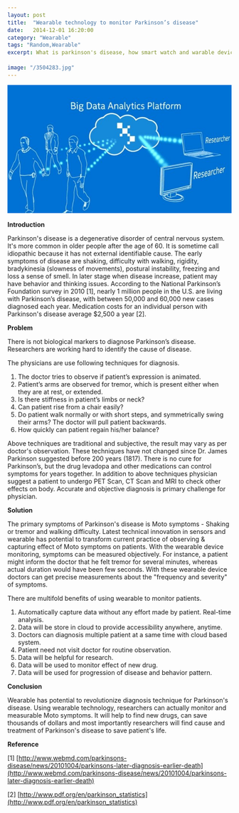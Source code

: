 ```yaml
---
layout: post
title:  "Wearable technology to monitor Parkinson’s disease"
date:   2014-12-01 16:20:00
category: "Wearable"
tags: "Random,Wearable"
excerpt: What is parkinson's disease, how smart watch and warable device help doctors and patients...

image: "/3504283.jpg"
---
```


<img src="/assets/images/posts/3504283.jpg" alt="Wearable technology to monitor Parkinson’s disease" class="img-responsive">

**Introduction**

Parkinson's disease is a degenerative disorder of central nervous system. It's more common in older people after the age of 60. It is sometime call idiopathic because it has not external identifiable cause. The early symptoms of disease are shaking, difficulty with walking, rigidity, bradykinesia (slowness of movements), postural instability, freezing and loss a sense of smell. In later stage when disease increase, patient may have behavior and thinking issues. According to the National Parkinson’s Foundation survey in 2010 [1], nearly 1 million people in the U.S. are living with Parkinson’s disease, with between 50,000 and 60,000 new cases diagnosed each year. Medication costs for an individual person with Parkinson's disease average $2,500 a year [2].

**Problem**

There is not biological markers to diagnose Parkinson’s disease. Researchers are working hard to identify the cause of disease.

The physicians are use following techniques for diagnosis.

1. The doctor tries to observe if patient’s expression is animated.
2. Patient’s arms are observed for tremor, which is present either when they are at rest, or extended.
3. Is there stiffness in patient’s limbs or neck?
4. Can patient rise from a chair easily?
5. Do patient walk normally or with short steps, and symmetrically swing their arms? The doctor will pull patient backwards.
6. How quickly can patient regain his/her balance?

Above techniques are traditional and subjective, the result may vary as per doctor's observation. These techniques have not changed since Dr. James Parkinson suggested before 200 years (1817). There is no cure for Parkinson’s, but the drug levadopa and other medications can control symptoms for years together. In addition to above techniques physician suggest a patient to undergo PET Scan, CT Scan and MRI to check other effects on body. Accurate and objective diagnosis is primary challenge for physician.

**Solution**

The primary symptoms of Parkinson's disease is Moto symptoms - Shaking or tremor and walking difficulty. Latest technical innovation in sensors and wearable has potential to transform current practice of observing & capturing effect of Moto symptoms on patients. With the wearable device monitoring, symptoms can be measured objectively. For instance, a patient might inform the doctor that he felt tremor for several minutes, whereas actual duration would have been few seconds. With these wearable device doctors can get precise measurements about the "frequency and severity" of symptoms.

There are multifold benefits of using wearable to monitor patients.

1. Automatically capture data without any effort made by patient.
Real-time analysis.
2. Data will be store in cloud to provide accessibility anywhere, anytime.
3. Doctors can diagnosis multiple patient at a same time with cloud based system.
4. Patient need not visit doctor for routine observation.
5. Data will be helpful for research.
6. Data will be used to monitor effect of new drug.
7. Data will be used for progression of disease and behavior pattern.

**Conclusion**

Wearable has potential to revolutionize diagnosis technique for Parkinson's disease. Using wearable technology, researchers can actually monitor and measurable Moto symptoms. It will help to find new drugs, can save thousands of dollars and most importantly researchers will find cause and treatment of Parkinson's disease to save patient's life.

**Reference**

[1] [http://www.webmd.com/parkinsons-disease/news/20101004/parkinsons-later-diagnosis-earlier-death](http://www.webmd.com/parkinsons-disease/news/20101004/parkinsons-later-diagnosis-earlier-death)

[2] [http://www.pdf.org/en/parkinson_statistics](http://www.pdf.org/en/parkinson_statistics)

